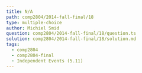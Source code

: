 ```yaml
---
title: N/A
path: comp2804/2014-fall-final/18
type: multiple-choice
author: Michiel Smid
question: comp2804/2014-fall-final/18/question.ts
solution: comp2804/2014-fall-final/18/solution.md
tags:
  - comp2804
  - comp2804-final
  - Independent Events (5.11)
---
```

